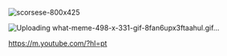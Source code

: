 ![scorsese-800x425](https://github.com/user-attachments/assets/6788d9e0-ebc7-44bd-b94b-269c18b3e217)

![Uploading what-meme-498-x-331-gif-8fan6upx3ftaahul.gif…]()

https://m.youtube.com/?hl=pt

